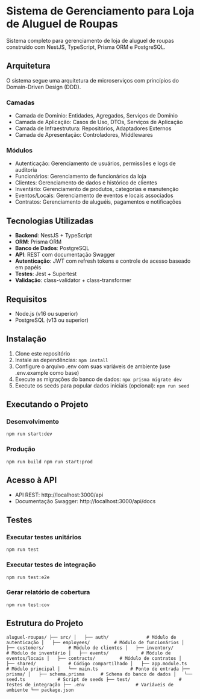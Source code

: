 # Sistema de Gerenciamento para Loja de Aluguel de Roupas

Sistema completo para gerenciamento de loja de aluguel de roupas construído com NestJS, TypeScript, Prisma ORM e PostgreSQL.

## Arquitetura

O sistema segue uma arquitetura de microserviços com princípios do Domain-Driven Design (DDD).

### Camadas
- Camada de Domínio: Entidades, Agregados, Serviços de Domínio
- Camada de Aplicação: Casos de Uso, DTOs, Serviços de Aplicação
- Camada de Infraestrutura: Repositórios, Adaptadores Externos
- Camada de Apresentação: Controladores, Middlewares

### Módulos
- Autenticação: Gerenciamento de usuários, permissões e logs de auditoria
- Funcionários: Gerenciamento de funcionários da loja
- Clientes: Gerenciamento de dados e histórico de clientes
- Inventário: Gerenciamento de produtos, categorias e manutenção
- Eventos/Locais: Gerenciamento de eventos e locais associados
- Contratos: Gerenciamento de aluguéis, pagamentos e notificações

## Tecnologias Utilizadas

- **Backend**: NestJS + TypeScript
- **ORM**: Prisma ORM
- **Banco de Dados**: PostgreSQL
- **API**: REST com documentação Swagger
- **Autenticação**: JWT com refresh tokens e controle de acesso baseado em papéis
- **Testes**: Jest + Supertest
- **Validação**: class-validator + class-transformer

## Requisitos

- Node.js (v16 ou superior)
- PostgreSQL (v13 ou superior)

## Instalação

1. Clone este repositório
2. Instale as dependências:
   `
   npm install
   `
3. Configure o arquivo .env com suas variáveis de ambiente (use .env.example como base)
4. Execute as migrações do banco de dados:
   `
   npx prisma migrate dev
   `
5. Execute os seeds para popular dados iniciais (opcional):
   `
   npm run seed
   `

## Executando o Projeto

### Desenvolvimento
`
npm run start:dev
`

### Produção
`
npm run build
npm run start:prod
`

## Acesso à API

- API REST: http://localhost:3000/api
- Documentação Swagger: http://localhost:3000/api/docs

## Testes

### Executar testes unitários
`
npm run test
`

### Executar testes de integração
`
npm run test:e2e
`

### Gerar relatório de cobertura
`
npm run test:cov
`

## Estrutura do Projeto
`
aluguel-roupas/
├── src/
│   ├── auth/              # Módulo de autenticação
│   ├── employees/         # Módulo de funcionários
│   ├── customers/         # Módulo de clientes
│   ├── inventory/         # Módulo de inventário
│   ├── events/            # Módulo de eventos/locais
│   ├── contracts/         # Módulo de contratos
│   ├── shared/            # Código compartilhado
│   ├── app.module.ts      # Módulo principal
│   └── main.ts            # Ponto de entrada
├── prisma/
│   ├── schema.prisma      # Schema do banco de dados
│   └── seed.ts            # Script de seeds
├── test/                  # Testes de integração
├── .env                   # Variáveis de ambiente
└── package.json
`
